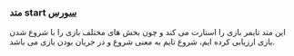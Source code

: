 <h3>
 متد start
<a class="ext-link" href="module-classes_Timer.html#line86" >سورس</a>
</h3>
این متد تایمر بازی را استارت می کند و چون بخش های مختلف بازی را با شروع شدن بازی ارزیابی کرده ایم، شروع تایم به معنی شروع و در جریان بودن بازی می باشد.
